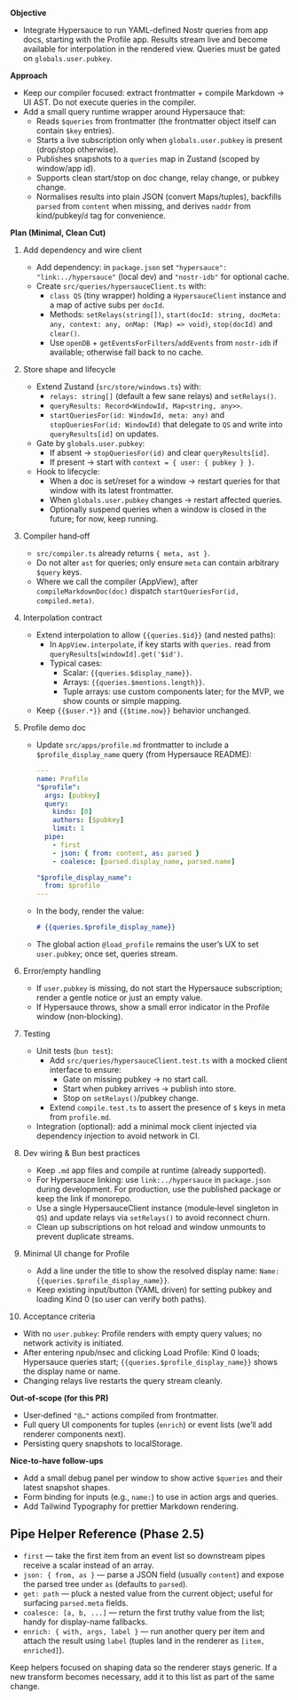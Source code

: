 **Objective**
- Integrate Hypersauce to run YAML-defined Nostr queries from app docs, starting with the Profile app. Results stream live and become available for interpolation in the rendered view. Queries must be gated on `globals.user.pubkey`.

**Approach**
- Keep our compiler focused: extract frontmatter + compile Markdown → UI AST. Do not execute queries in the compiler.
- Add a small query runtime wrapper around Hypersauce that:
  - Reads `$queries` from frontmatter (the frontmatter object itself can contain `$key` entries).
  - Starts a live subscription only when `globals.user.pubkey` is present (drop/stop otherwise).
  - Publishes snapshots to a `queries` map in Zustand (scoped by window/app id).
  - Supports clean start/stop on doc change, relay change, or pubkey change.
  - Normalises results into plain JSON (convert Maps/tuples), backfills `parsed` from `content` when missing, and derives `naddr` from kind/pubkey/`d` tag for convenience.

**Plan (Minimal, Clean Cut)**
1) Add dependency and wire client
   - Add dependency: in `package.json` set `"hypersauce": "link:../hypersauce"` (local dev) and `"nostr-idb"` for optional cache.
   - Create `src/queries/hypersauceClient.ts` with:
     - `class QS` (tiny wrapper) holding a `HypersauceClient` instance and a map of active subs per `docId`.
     - Methods: `setRelays(string[])`, `start(docId: string, docMeta: any, context: any, onMap: (Map) => void)`, `stop(docId)` and `clear()`.
     - Use `openDB` + `getEventsForFilters`/`addEvents` from `nostr-idb` if available; otherwise fall back to no cache.

2) Store shape and lifecycle
   - Extend Zustand (`src/store/windows.ts`) with:
     - `relays: string[]` (default a few sane relays) and `setRelays()`.
     - `queryResults: Record<WindowId, Map<string, any>>`.
     - `startQueriesFor(id: WindowId, meta: any)` and `stopQueriesFor(id: WindowId)` that delegate to `QS` and write into `queryResults[id]` on updates.
   - Gate by `globals.user.pubkey`:
     - If absent → `stopQueriesFor(id)` and clear `queryResults[id]`.
     - If present → start with `context = { user: { pubkey } }`.
   - Hook to lifecycle:
     - When a doc is set/reset for a window → restart queries for that window with its latest frontmatter.
     - When `globals.user.pubkey` changes → restart affected queries.
     - Optionally suspend queries when a window is closed in the future; for now, keep running.

3) Compiler hand‑off
   - `src/compiler.ts` already returns `{ meta, ast }`.
   - Do not alter `ast` for queries; only ensure `meta` can contain arbitrary `$query` keys.
   - Where we call the compiler (AppView), after `compileMarkdownDoc(doc)` dispatch `startQueriesFor(id, compiled.meta)`.

4) Interpolation contract
   - Extend interpolation to allow `{{queries.$id}}` (and nested paths):
     - In `AppView.interpolate`, if key starts with `queries.` read from `queryResults[windowId].get('$id')`.
     - Typical cases:
       - Scalar: `{{queries.$display_name}}`.
       - Arrays: `{{queries.$mentions.length}}`.
       - Tuple arrays: use custom components later; for the MVP, we show counts or simple mapping.
   - Keep `{{$user.*}}` and `{{$time.now}}` behavior unchanged.

5) Profile demo doc
   - Update `src/apps/profile.md` frontmatter to include a `$profile_display_name` query (from Hypersauce README):
     ```yaml
     ---
     name: Profile
     "$profile":
       args: [pubkey]
       query:
         kinds: [0]
         authors: [$pubkey]
         limit: 1
       pipe:
         - first
         - json: { from: content, as: parsed }
         - coalesce: [parsed.display_name, parsed.name]

     "$profile_display_name":
       from: $profile
     ---
     ```
   - In the body, render the value:
     ```md
     # {{queries.$profile_display_name}}
     ```
   - The global action `@load_profile` remains the user’s UX to set `user.pubkey`; once set, queries stream.

6) Error/empty handling
   - If `user.pubkey` is missing, do not start the Hypersauce subscription; render a gentle notice or just an empty value.
   - If Hypersauce throws, show a small error indicator in the Profile window (non‑blocking).

7) Testing
   - Unit tests (`bun test`):
     - Add `src/queries/hypersauceClient.test.ts` with a mocked client interface to ensure:
       - Gate on missing pubkey → no start call.
       - Start when pubkey arrives → publish into store.
       - Stop on `setRelays()`/pubkey change.
     - Extend `compile.test.ts` to assert the presence of `$` keys in meta from `profile.md`.
   - Integration (optional): add a minimal mock client injected via dependency injection to avoid network in CI.

8) Dev wiring & Bun best practices
   - Keep `.md` app files and compile at runtime (already supported).
   - For Hypersauce linking: use `link:../hypersauce` in `package.json` during development. For production, use the published package or keep the link if monorepo.
   - Use a single HypersauceClient instance (module‑level singleton in `QS`) and update relays via `setRelays()` to avoid reconnect churn.
   - Clean up subscriptions on hot reload and window unmounts to prevent duplicate streams.

9) Minimal UI change for Profile
   - Add a line under the title to show the resolved display name: `Name: {{queries.$profile_display_name}}`.
   - Keep existing input/button (YAML driven) for setting pubkey and loading Kind 0 (so user can verify both paths).

10) Acceptance criteria
   - With no `user.pubkey`: Profile renders with empty query values; no network activity is initiated.
   - After entering npub/nsec and clicking Load Profile: Kind 0 loads; Hypersauce queries start; `{{queries.$profile_display_name}}` shows the display name or name.
   - Changing relays live restarts the query stream cleanly.

**Out‑of‑scope (for this PR)**
- User‑defined `"@…"` actions compiled from frontmatter.
- Full query UI components for tuples (`enrich`) or event lists (we’ll add renderer components next).
- Persisting query snapshots to localStorage.

**Nice-to-have follow-ups**
- Add a small debug panel per window to show active `$queries` and their latest snapshot shapes.
- Form binding for inputs (e.g., `name:`) to use in action args and queries.
- Add Tailwind Typography for prettier Markdown rendering.

## Pipe Helper Reference (Phase 2.5)

- `first` — take the first item from an event list so downstream pipes receive a scalar instead of an array.
- `json: { from, as }` — parse a JSON field (usually `content`) and expose the parsed tree under `as` (defaults to `parsed`).
- `get: path` — pluck a nested value from the current object; useful for surfacing `parsed.meta` fields.
- `coalesce: [a, b, ...]` — return the first truthy value from the list; handy for display-name fallbacks.
- `enrich: { with, args, label }` — run another query per item and attach the result using `label` (tuples land in the renderer as `[item, enriched]`).

Keep helpers focused on shaping data so the renderer stays generic. If a new transform becomes necessary, add it to this list as part of the same change.
